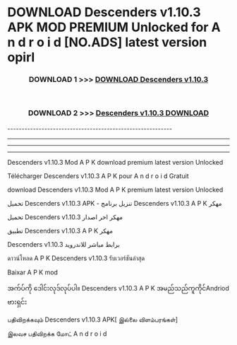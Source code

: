 # DOWNLOAD Descenders v1.10.3  APK MOD PREMIUM Unlocked for A n d r o i d [NO.ADS] latest version opirl 



<div align="center">

<h3>DOWNLOAD 1 >>> <a href="https://getmod2.web.app/?judul=Descenders v1.10.3 ">DOWNLOAD Descenders v1.10.3 </a></h3><br>

<h3>DOWNLOAD 2 >>> <a href="https://getmod2.web.app/?judul=Descenders v1.10.3 ">Descenders v1.10.3  DOWNLOAD </a></h3>

</div>
----------------------------------------------------------

----------------------------------------------------------

----------------------------------------------------------

----------------------------------------------------------

Descenders v1.10.3  Mod A P K download premium latest version Unlocked

Télécharger Descenders v1.10.3  A P K pour A n d r o i d Gratuit

download Descenders v1.10.3  Mod A P K premium latest version Unlocked

تحميل Descenders v1.10.3  APK - تنزيل برنامج Descenders v1.10.3  A P K مهكر

تحميل Descenders v1.10.3  مهكر اخر اصدار

تطبيق Descenders v1.10.3  A P K مهكر

Descenders v1.10.3  برابط مباشر للاندرويد

ดาวน์โหลด A P K Descenders v1.10.3  รับเวอร์ชันล่าสุด

Baixar A P K mod

အက်ပ်ကို ဒေါင်းလုဒ်လုပ်ပါ။ Descenders v1.10.3  A P K အမည်သည်ကူကိုင်Andriod ဗားရှင်း

பதிவிறக்கவும் Descenders v1.10.3  APK[ இல்லை விளம்பரங்கள்] 
 
இலவச பதிவிறக்க மோட் A n d r o i d




